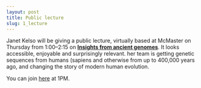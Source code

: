 ```yaml
---
layout: post
title: Public lecture
slug: 1_lecture
---
```


Janet Kelso will be giving a public lecture, virtually based at McMaster on Thursday from 1:00–2:15 on [__Insights from ancient genomes__](/materials/Sparkuhl21.pdf). It looks accessible, enjoyable and surprisingly relevant. her team is getting genetic sequences from humans (sapiens and otherwise from up to 400,000 years ago, and changing the story of modern human evolution.

You can join [here](https://mcmaster.zoom.us/j/98351374069?pwd=MWZyQ3lNeE5BR1BCZWQrdXlkR1pjZz09) at 1PM.

